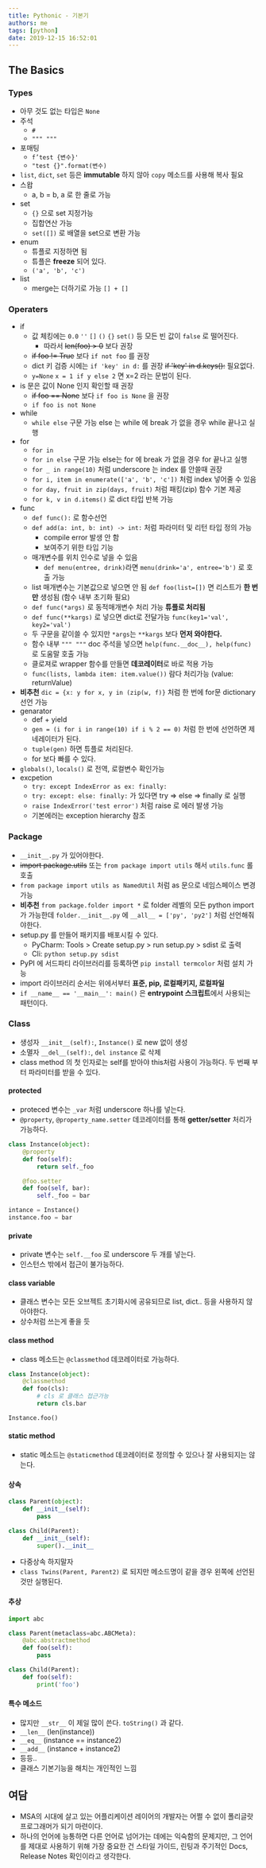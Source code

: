 ```yaml
---
title: Pythonic - 기본기
authors: me
tags: [python]
date: 2019-12-15 16:52:01
---
```


## The Basics

### Types

- 아무 것도 없는 타입은 `None`
- 주석
  - `#`
  - `""" """`
- 포매팅
  - `f’test {변수}'`
  - `"test {}".format(변수)`
- `list`, `dict`, `set` 등은 **immutable** 하지 않아 `copy` 메소드를 사용해 복사 필요
- 스왑
  - a, b = b, a 로 한 줄로 가능
- set
  - `{}` 으로 set 지정가능
  - 집합연산 가능
  - `set([])` 로 배열을 set으로 변환 가능
- enum
  - 튜플로 지정하면 됨
  - 튜플은 **freeze** 되어 있다.
  - `('a', 'b', 'c')`
- list
  - merge는 더하기로 가능 `[] + []`

### Operaters

- if
  - 값 체킹에는 `0.0` `''` `[]` `()` `{}` `set()` 등 모든 빈 값이 `false` 로 떨어진다.
    - 따라서 ~~len(foo) > 0~~ 보다 권장
  - ~~if foo != True~~ 보다 `if not foo` 를 권장
  - dict 키 검증 시에는 `if 'key' in d:` 를 권장 ~~if 'key' in d.keys():~~ 필요없다.
  - `y=None` `x = 1 if y else 2` 면 x=2 라는 문법이 된다.
- is 문은 값이 None 인지 확인할 때 권장
  - ~~if foo == None~~ 보다 `if foo is None` 을 권장
  - `if foo is not None`
- while
  - `while else` 구문 가능
    else 는 while 에 break 가 없을 경우 while 끝나고 실행
- for
  - `for in`
  - `for in else` 구문 가능
    else는 for 에 break 가 없을 경우 for 끝나고 실행
  - `for _ in range(10)` 처럼 underscore 는 index 를 안쓸때 권장
  - `for i, item in enumerate(['a', 'b', 'c'])` 처럼 index 넣어줄 수 있음
  - `for day, fruit in zip(days, fruit)` 처럼 패킹(zip) 함수 기본 제공
  - `for k, v in d.items()` 로 dict 타입 반복 가능
- func
  - `def func():` 로 함수선언
  - `def add(a: int, b: int) -> int:` 처럼 파라미터 및 리턴 타입 정의 가능
    - compile error 발생 안 함
    - 보여주기 위한 타입 기능
  - 매개변수를 위치 인수로 넣을 수 있음
    - `def menu(entree, drink)`라면 `menu(drink='a', entree='b')` 로 호출 가능
  - list 매개변수는 기본값으로 넣으면 안 됨 `def foo(list=[])` 면 리스트가 **한 번만** 생성됨 (함수 내부 초기화 필요)
  - `def func(*args)` 로 동적매개변수 처리 가능 **튜플로 처리됨**
  - `def func(**kargs)` 로 넣으면 dict로 전달가능 `func(key1='val', key2='val')`
  - 두 구문을 같이쓸 수 있지만 `*args`는 `**kargs` 보다 **먼저 와야한다.**
  - 함수 내부 `""" """` doc 주석을 넣으면 `help(func.__doc__), help(func)` 로 도움말 호출 가능
  - 클로져로 wrapper 함수를 만들면 **데코레이터**로 바로 적용 가능
  - `func(lists, lambda item: item.value())` 람다 처리가능 (value: returnValue)
- **비추천** `dic = {x: y for x, y in (zip(w, f)}` 처럼 한 번에 for문 dictionary 선언 가능
- genarator
  - def + yield
  - `gen = (i for i in range(10) if i % 2 == 0)` 처럼 한 번에 선언하면 제네레이터가 된다.
  - `tuple(gen)` 하면 튜플로 처리된다.
  - for 보다 빠를 수 있다.
- `globals()`, `locals()` 로 전역, 로컬변수 확인가능
- excpetion
  - `try: except IndexError as ex: finally:`
  - `try: except: else: finally:` 가 있다면 try => else => finally 로 실행
  - `raise IndexError('test error')` 처럼 raise 로 에러 발생 가능
  - 기본에러는 exception hierarchy 참조

### Package

- `__init__.py` 가 있어야한다.
- ~~import package.utils~~ 또는 `from package import utils` 해서 `utils.func` 롤 호출
- `from package import utils as NamedUtil` 처럼 as 문으로 네임스페이스 변경 가능
- **비추천** `from package.folder import *` 로 folder 레벨의 모든 python import 가 가능한데
  `folder.__init__.py` 에 `__all__ = ['py', 'py2']` 처럼 선언해줘야한다.
- setup.py 를 만들어 패키지를 배포시킬 수 있다.
  - PyCharm: Tools > Create setup.py > run setup.py > sdist 로 출력
  - Cli: `python setup.py sdist`
- PyPI 에 서드파티 라이브러리를 등록하면 `pip install termcolor` 처럼 설치 가능
- import 라이브러리 순서는 위에서부터 **표준, pip, 로컬패키지, 로컬파일**
- `if __name__ == '__main__': main()` 은 **entrypoint 스크립트**에서 사용되는 패턴이다.

### Class

- 생성자 `__init__(self):`, `Instance()` 로 new 없이 생성
- 소멸자 `__del__(self):`, `del instance` 로 삭제
- class method 의 첫 인자로는 self를 받아야 this처럼 사용이 가능하다. 두 번째 부터 파라미터를 받을 수 있다.

#### protected

- proteced 변수는 `_var` 처럼 underscore 하나를 넣는다.
- `@property`, `@property_name.setter` 데코레이터를 통해 **getter/setter** 처리가 가능하다.

```python
class Instance(object):
    @property
    def foo(self):
        return self._foo

    @foo.setter
    def foo(self, bar):
        self._foo = bar

intance = Instance()
instance.foo = bar
```

#### private

- private 변수는 `self.__foo` 로 underscore 두 개를 넣는다.
- 인스턴스 밖에서 접근이 불가능하다.

#### class variable

- 클래스 변수는 모든 오브젝트 초기화시에 공유되므로 list, dict.. 등을 사용하지 않아야한다.
- 상수처럼 쓰는게 좋을 듯

#### class method

- class 메소드는 `@classmethod` 데코레이터로 가능하다.

```python
class Instance(object):
    @classmethod
    def foo(cls):
        # cls 로 클래스 접근가능
        return cls.bar

Instance.foo()
```

#### static method

- static 메소드는 `@staticmethod` 데코레이터로 정의할 수 있으나 잘 사용되지는 않는다.

#### 상속

```python
class Parent(object):
    def __init__(self):
        pass

class Child(Parent):
    def __init__(self):
        super().__init__
```

- 다중상속 하지말자
- `class Twins(Parent, Parent2)` 로 되지만 메소드명이 같을 경우 왼쪽에 선언된 것만 실행된다.

#### 추상

```python
import abc

class Parent(metaclass=abc.ABCMeta):
    @abc.abstractmethod
    def foo(self):
        pass

class Child(Parent):
    def foo(self):
        print('foo')
```

#### 특수 메소드

- 많지만 `__str__` 이 제일 많이 쓴다. `toString()` 과 같다.
- `__len__` (len(instance))
- `__eq__` (instance == instance2)
- `__add__` (instance + instance2)
- 등등..
- 클래스 기본기능을 해치는 개인적인 느낌

## 여담

- MSA의 시대에 살고 있는 어플리케이션 레이어의 개발자는 어쩔 수 없이 폴리글랏 프로그래머가 되기 마련이다.
- 하나의 언어에 능통하면 다른 언어로 넘어가는 데에는 익숙함의 문제지만,
  그 언어를 제대로 사용하기 위해 가장 중요한 건 스타일 가이드, 린팅과 주기적인 Docs, Release Notes 확인이라고 생각한다.
